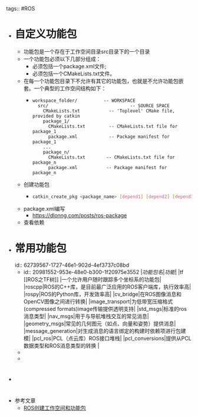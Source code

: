 tags:: #ROS

- # 自定义功能包
	- 功能包是一个存在于工作空间目录src目录下的一个目录
	- 一个功能包必须以下几部分组成：
		- 必须包括一个package.xml文件;
		- 必须包括一个CMakeLists.txt文件。
	- 在每一个功能包目录下不允许有其它的功能包，也就是不允许功能包嵌套。一个典型的工作空间结构如下：
		- ```
		  workspace_folder/          -- WORKSPACE  
		    src/                               -- SOURCE SPACE  
		      CMakeLists.txt           -- 'Toplevel' CMake file, provided by catkin  
		      package_1/  
		        CMakeLists.txt         -- CMakeLists.txt file for package_1  
		        package.xml            -- Package manifest for package_1  
		      ...  
		      package_n/  
		        CMakeLists.txt        -- CMakeLists.txt file for package_n  
		        package.xml           -- Package manifest for package_n 
		  ```
	- 创建功能包
		- ```bash
		  catkin_create_pkg <package_name> [depend1] [depend2] [depend3]
		  ```
	- package.xml编写
		- https://dlonng.com/posts/ros-package
	- 查看依赖
- # 常用功能包
  id:: 62739567-1727-46e1-902d-4ef3737c08bd
	- id:: 20981552-953e-48e0-b300-1f20975e3552
	  |*功能包名*|*功能*|
	  |tf [[ROS之TF树]] |一个允许用户随时跟踪多个坐标系的功能包|
	  |roscpp|ROS的C++库，是目前最广泛应用的ROS客户端库，执行效率高|
	  |rospy|ROS的Python库，开发效率高|
	  |cv_bridge|在ROS图像消息和OpenCV图像之间进行转换|
	  |image_transport|为低带宽压缩格式(compressed formats)image传输提供透明支持|
	  |std_msgs|标准的ros消息类型|
	  |nav_msgs|用于与导航堆栈交互的常见消息|
	  |geometry_msgs|常见的几何图元（如点、向量和姿势）提供消息|
	  |message_generation|对生成消息的语言绑定的构建时依赖项进行包建模|
	  |pcl_ros|PCL（点云库）ROS接口堆栈|
	  |pcl_conversions|提供从PCL数据类型和ROS消息类型的转换 |
	-
	-
- #
- 参考文章
	- [ROS创建工作空间和功能包](https://blog.csdn.net/weicao1990/article/details/72677768)